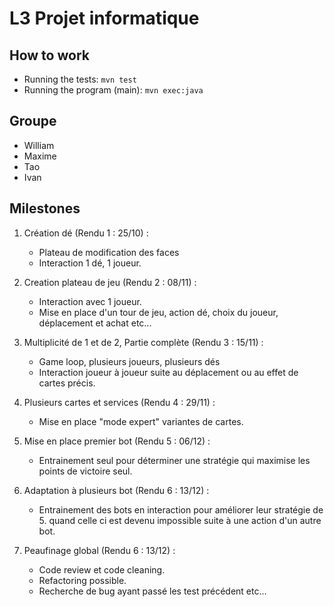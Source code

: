 # L3 Projet informatique

## How to work

- Running the tests: `mvn test`
- Running the program (main): `mvn exec:java`

## Groupe

- William
- Maxime
- Tao
- Ivan

## Milestones

1.  Création dé (Rendu 1 : 25/10) :
    - Plateau de modification des faces
    - Interaction 1 dé, 1 joueur.

2.  Creation plateau de jeu (Rendu 2 : 08/11) :
    - Interaction avec 1 joueur.
    - Mise en place d'un tour de jeu, action dé, choix du joueur, déplacement et achat etc...

3. Multiplicité de 1 et de 2, Partie complète (Rendu 3 : 15/11) : 
    - Game loop, plusieurs joueurs, plusieurs dés
    - Interaction joueur à joueur suite au déplacement ou au effet de cartes précis.

4. Plusieurs cartes et services (Rendu 4 : 29/11) :
    - Mise en place "mode expert" variantes de cartes.

5. Mise en place premier bot (Rendu 5 : 06/12) :
    - Entrainement seul pour déterminer une stratégie qui maximise les points de victoire seul.

6. Adaptation à plusieurs bot (Rendu 6 : 13/12) :
    - Entrainement des bots en interaction pour améliorer leur stratégie de 5. quand celle ci est devenu impossible suite à une action d'un autre bot.

7. Peaufinage global (Rendu 6 : 13/12) :
    - Code review et code cleaning. 
    - Refactoring possible.
    - Recherche de bug ayant passé les test précédent etc...
